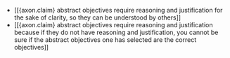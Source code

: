 - [[{axon.claim} abstract objectives require reasoning and justification for the sake of clarity, so they can be understood by others]]
- [[{axon.claim} abstract objectives require reasoning and justification because if they do not have reasoning and justification, you cannot be sure if the abstract objectives one has selected are the correct objectives]]

